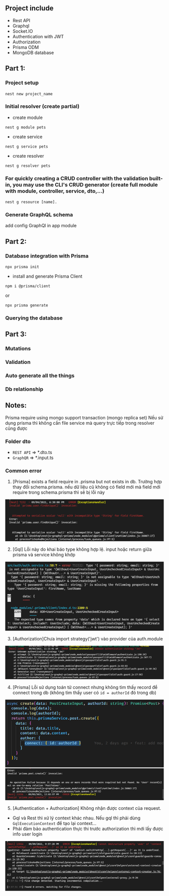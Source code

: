 ## Project include
- Rest API
- Graphql
- Socket.IO
- Authentication with JWT
- Authorization
- Prisma ODM
- MongoDB database

## Part 1:
### Project setup
```
nest new project_name
```
### Initial resolver (create partial)
- create module
```
nest g module pets
```

- create service
```
nest g service pets
```

- create resolver
```
nest g resolver pets
```

### For quickly creating a CRUD controller with the validation built-in, you may use the CLI's CRUD generator (create full module with module, controller, service, dto,...)
```
nest g resource [name].
```

### Generate GraphQL schema

add config GraphQl in app module
## Part 2:
### Database integration with Prisma
```
npx prisma init
```
- install and generate Prisma Client
```
npm i @prisma/client
```
or
```
npx prisma generate
```
### Querying the database

## Part 3:
### Mutations
### Validation
### Auto generate all the things
### Db relationship

## Notes:
Prisma require using mongo support transaction (mongo replica set)
Nếu sử dụng prisma thì không cần file service mà query trực tiếp trong resolver cũng được

### Folder dto
- `REST API` => *.dto.ts
- `GraphQR` => *.input.ts

### Common error
1. [Prisma] exists a field require in .prisma but not exists in db. Trường hợp thay đổi schema.prisma. nếu dữ liệu cũ không có field mới mà field mới require trong schema.prisma thì sẽ bị lỗi này

![common error 1](images/common-error1.png)

2. [Gql] Lỗi này do khai báo type không hợp lệ. input hoặc return giữa prisma và service không khớp

![common error 2](images/common-error2.png)

3. [Authorization]Chưa import strategy('jwt') vào provider của auth.module

![common error 2](images/common-error3.png)

4. [Prisma] Lỗi sử dụng toán tử connect nhưng không tìm thấy record để connect trong db (không tìm thấy user có `id = authorId` đó trong db)

![common error 2](images/common-error4.1.png)
![common error 2](images/common-error4.png)

5. [Authentication + Authorization] Không nhận được context của request.
- Gql và Rest thì xử lý context khác nhau. Nếu gql thì phải dùng `GqlExecutionContext` để tạo lại context...
- Phải đảm bảo authentication thực thi trước authorization thì mới lấy được info user login

![common error 2](images/common-error5.png)
